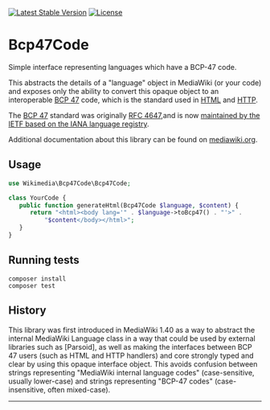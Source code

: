 [![Latest Stable Version]](https://packagist.org/packages/wikimedia/bcp47-code) [![License]](https://packagist.org/packages/wikimedia/bcp47-code)

Bcp47Code
=====================

Simple interface representing languages which have a BCP-47 code.

This abstracts the details of a "language" object in MediaWiki (or your
code) and exposes only the ability to convert this opaque object to
an interoperable [BCP 47] code, which is the standard used in [HTML]
and [HTTP].

The [BCP 47] standard was originally [RFC 4647],and is now
[maintained by the IETF based on the IANA language registry](https://en.wikipedia.org/wiki/IETF_language_tag).

Additional documentation about this library can be found on
[mediawiki.org](https://www.mediawiki.org/wiki/Bcp47Code).


Usage
-----

```php
use Wikimedia\Bcp47Code\Bcp47Code;

class YourCode {
   public function generateHtml(Bcp47Code $language, $content) {
      return "<html><body lang='" . $language->toBcp47() . "'>" .
          "$content</body></html>";
   }
}
```


Running tests
-------------

```
composer install
composer test
```

History
-------

This library was first introduced in MediaWiki 1.40 as a way to abstract
the internal MediaWiki Language class in a way that could be used by
external libraries such as [Parsoid], as well as making the interfaces
between BCP 47 users (such as HTML and HTTP handlers) and core strongly
typed and clear by using this opaque interface object.  This avoids
confusion between strings representing "MediaWiki internal language codes"
(case-sensitive, usually lower-case) and strings representing "BCP-47 codes"
(case-insensitive, often mixed-case).


---
[BCP 47]: https://www.rfc-editor.org/info/bcp47
[RFC 4647]: https://www.rfc-editor.org/info/rfc4647
[HTML]: https://www.w3.org/International/articles/language-tags/
[HTTP]: https://httpwg.org/specs/rfc9110.html#field.accept-language
[Latest Stable Version]: https://poser.pugx.org/wikimedia/bcp47-code/v/stable.svg
[License]: https://poser.pugx.org/wikimedia/bcp47-code/license.svg
